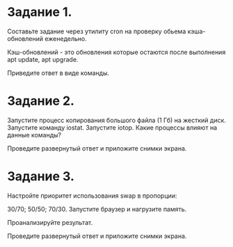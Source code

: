
# Задание 1.
Составьте задание через утилиту cron на проверку обьема кэша-обновлений еженедельно.

Кэш-обновлений - это обновления которые остаются после выполнения apt update, apt upgrade.

Приведите ответ в виде команды.

# Задание 2.
Запустите процесс копирования большого файла (1 Гб) на жесткий диск.
Запустите команду iostat.
Запустите iotop.
Какие процессы влияют на данные команды?

Проведите развернутый ответ и приложите снимки экрана.

# Задание 3.
Настройте приоритет использования swap в пропорции:

30/70;
50/50;
70/30.
Запустите браузер и нагрузите память.

Проанализируйте результат.

Проведите развернутый ответ и приложите снимки экрана.
